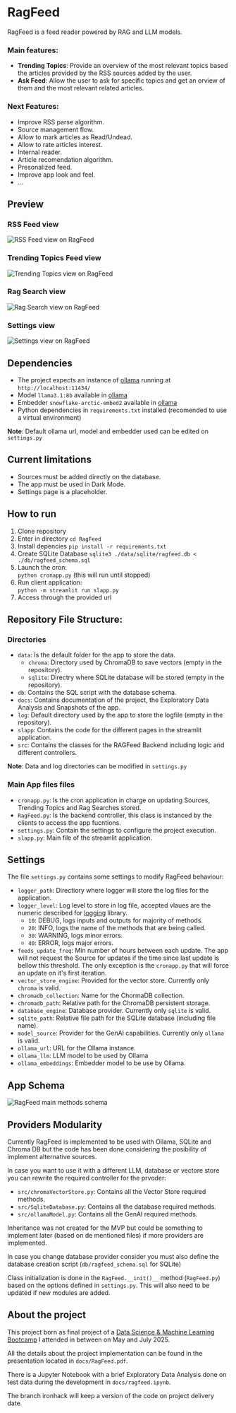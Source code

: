 # RagFeed

RagFeed is a feed reader powered by RAG and LLM models.

### Main features:
- **Trending Topics**: Provide an overview of the most relevant topics based the articles provided by the RSS sources added by the user. 
- **Ask Feed**: Allow the user to ask for specific topics and get an orview of them and the most relevant related articles.

### Next Features:
- Improve RSS parse algorithm.
- Source management flow.
- Allow to mark articles as Read/Undead.
- Allow to rate articles interest.
- Internal reader.
- Article recomendation algorithm.
- Presonalized feed.
- Improve app look and feel.
- ...

## Preview
### RSS Feed view
![RSS Feed view on RagFeed](./docs/img/ragfeed_01.png "RagFeed - RSS Feed")
### Trending Topics Feed view
![Trending Topics view on RagFeed](./docs/img/ragfeed_02.png "RagFeed - Trending Topics Feed")
### Rag Search view
![Rag Search view on RagFeed](./docs/img/ragfeed_03.png "RagFeed - Rag Search")
### Settings view
![Settings view on RagFeed](./docs/img/ragfeed_04.png "RagFeed - Settingsh")

## Dependencies
- The project expects an instance of [ollama](https://ollama.com/download) running at `http://localhost:11434/`
- Model `llama3.1:8b` available in [ollama](https://ollama.com/library/llama3.1)
- Embedder `snowflake-arctic-embed2` available in [ollama](https://ollama.com/library/snowflake-arctic-embed2)
- Python dependencies in `requirements.txt` installed (recomended to use a virtual environment)

**Note**: Default ollama url, model and embedder used can be edited on `settings.py`

## Current limitations
- Sources must be added directly on the database.
- The app must be used in Dark Mode. 
- Settings page is a placeholder.

## How to run
1. Clone repository
2. Enter in directory
    `cd RagFeed`
2. Install depencies 
    `pip install -r requirements.txt`
3. Create SQLite Database
    `sqlite3 ./data/sqlite/ragfeed.db < ./db/ragfeed_schema.sql`
4. Launch the cron: \
    `python cronapp.py` (this will run until stopped)    
5. Run client  application:\
    `python -m streamlit run slapp.py`
6. Access through the provided url
 
## Repository File Structure:
### Directories
- `data`: Is the default folder for the app to store the data.
    - `chroma`: Directory used by ChromaDB to save vectors (empty in the repository).
    - `sqlite`: Directry where SQLite database will be stored (empty in the repository).
- `db`:  Contains the SQL script with the database schema.
- `docs`: Contains documentation of the project, the Exploratory Data Analysis and Snapshots of the app.
- `log`: Default directory used by the app to store the logfile (empty in the repository). 
- `slapp`: Contains the code for the different pages in the streamlit application.
- `src`: Contains the classes for the RAGFeed Backend including logic and different controllers.

**Note**: Data and log directories can be modified in `settings.py`

### Main App files files
- `cronapp.py`: Is the cron application in charge on updating Sources, Trending Topics and Rag Searches stored.
- `RagFeed.py`: Is the backend controller, this class is instanced by the clients to access the app fucntions.
- `settings.py`: Contain the settings to configure the project execution.
- `slapp.py`: Main file of the streamlit application.

## Settings
The file `settings.py` contains some settings to modify RagFeed behaviour:
- `logger_path`: Directiory where logger will store the log files for the application.
- `logger_level`: Log level to store in log file, accepted vlaues are the numeric described for [logging](https://docs.python.org/3/library/logging.html#logging-levels) library.
    - `10`: DEBUG, logs inputs and outputs for majority of methods.
    - `20`: INFO, logs the name of the methods that are being called.
    - `30`: WARNING, logs minor errors.
    - `40`: ERROR, logs major errors.
- `feeds_update_freq`: Min number of hours between each update. The app will not request the Source for updates if the time since last update is bellow this threshold. The only exception is the `cronapp.py` that will force an update on it's first iteration.
- `vector_store_engine`: Provided for the vector store. Currently only `chroma` is valid.
- `chromadb_collection`: Name for the ChormaDB collection.
- `chromadb_path`: Relative path for the ChromaDB persistent storage.
- `database_engine`: Database provider. Currently only `sqlite` is valid.
- `sqlite_path`: Relative file path for the SQLite database (including file name).
- `model_source`: Provider for the GenAI capabilities. Currently only `ollama` is valid.
- `ollama_url`: URL for the Ollama instance.
- `ollama_llm`: LLM model to be used by Ollama
- `ollama_embeddings`: Embedder model to be use by Ollama.

## App Schema
![RagFeed main methods schema](./docs/img/ragfeed_schema.png "RagFeed - Schema")

## Providers Modularity
Currently RagFeed is implemented to be used with Ollama, SQLite and Chroma DB but the code has been done considering the posibility of implement alternative sources.

In case you want to use it with a different LLM, database or vectore store you can rewrite the required controller for the prvoder:
- `src/chromaVectorStore.py`: Contains all the Vector Store required methods.
- `src/SqliteDatabase.py`: Contains all the database required methods.
- `src/ollamaModel.py`: Contains all the GenAI required methods.

Inheritance was not created for the MVP but could be something to implement later (based on de mentioned files) if more providers are implemented.

In case you change database provider consider you must also define the database creation script (`db/ragfeed_schema.sql` for SQLite)

Class initialization is done in the `RagFeed.__init()__` method (`RagFeed.py`) based on the options defined in `settings.py`. This will also need to be updated if new modules are added.

## About the project
This project born as final project of a [Data Science & Machine Learning Bootcamp](https://www.ironhack.com/es-en/data-science-machine-learning/remote) I attended in between on May and July 2025.

All the details about the project implementation can be found in the presentation located in `docs/RagFeed.pdf`.

There is a Jupyter Notebook with a brief Exploratory Data Analysis done on test data during the development in `docs/ragfeed.ipynb`. 

The branch ironhack will keep a version of the code on project delivery date.

